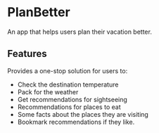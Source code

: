 # PlanBetter

An app that helps users plan their vacation better.

## Features

Provides a one-stop solution for users to:

- Check the destination temperature
- Pack for the weather
- Get recommendations for sightseeing
- Recommendations for places to eat
- Some facts about the places they are visiting
- Bookmark recommendations if they like.
